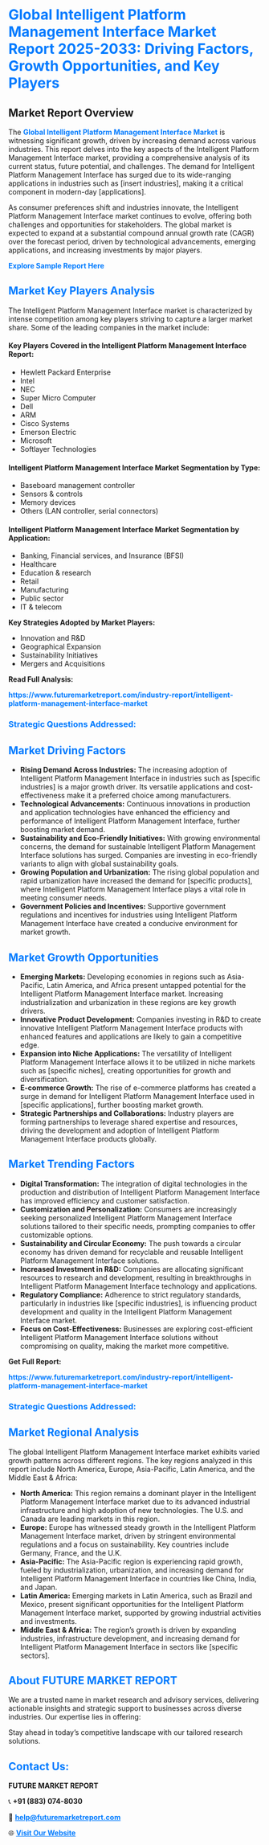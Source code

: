 <h1 style="color: #007BFF;">Global Intelligent Platform Management Interface Market Report 2025-2033: Driving Factors, Growth Opportunities, and Key Players</h1>

<section id="overview">
<h2>Market Report Overview</h2>
<p>The <a href="https://www.futuremarketreport.com/industry-report/intelligent-platform-management-interface-market" style="color: #007BFF; text-decoration: none;"><strong>Global Intelligent Platform Management Interface Market</strong></a> is witnessing significant growth, driven by increasing demand across various industries. This report delves into the key aspects of the Intelligent Platform Management Interface market, providing a comprehensive analysis of its current status, future potential, and challenges. The demand for Intelligent Platform Management Interface has surged due to its wide-ranging applications in industries such as [insert industries], making it a critical component in modern-day [applications].</p>
<p>As consumer preferences shift and industries innovate, the Intelligent Platform Management Interface market continues to evolve, offering both challenges and opportunities for stakeholders. The global market is expected to expand at a substantial compound annual growth rate (CAGR) over the forecast period, driven by technological advancements, emerging applications, and increasing investments by major players.</p>
</section>

<section id="overview">
<p><a href="https://www.futuremarketreport.com/request-sample/reportId=63398" style="color: #007BFF; text-decoration: none;"><strong>Explore Sample Report Here</strong></a></p>
</section>

<section id="key-players">
<h2 style="color: #007BFF;">Market Key Players Analysis</h2>
<p>The Intelligent Platform Management Interface market is characterized by intense competition among key players striving to capture a larger market share. Some of the leading companies in the market include:</p>
<h4>Key Players Covered in the Intelligent Platform Management Interface Report:</h4>
<ul><li>Hewlett Packard Enterprise</li><li>Intel</li><li>NEC</li><li>Super Micro Computer</li><li>Dell</li><li>ARM</li><li>Cisco Systems</li><li>Emerson Electric</li><li>Microsoft</li><li>Softlayer Technologies</li></ul>
<h4>Intelligent Platform Management Interface Market Segmentation by Type:</h4>
<ul><li>Baseboard management controller</li><li>Sensors &amp; controls</li><li>Memory devices</li><li>Others (LAN controller, serial connectors)</li></ul>

<h4>Intelligent Platform Management Interface Market Segmentation by Application:</h4>
<ul><li>Banking, Financial services, and Insurance (BFSI)</li><li>Healthcare</li><li>Education &amp; research</li><li>Retail</li><li>Manufacturing</li><li>Public sector</li><li>IT &amp; telecom</li></ul>
<p><strong>Key Strategies Adopted by Market Players:</strong></p>
<ul>
<li>Innovation and R&D</li>
<li>Geographical Expansion</li>
<li>Sustainability Initiatives</li>
<li>Mergers and Acquisitions</li>
</ul>
</section>

<section>
<p><strong>Read Full Analysis: </strong></p><a href="https://www.futuremarketreport.com/industry-report/intelligent-platform-management-interface-market" style="color: #007BFF; text-decoration: none;"><strong>https://www.futuremarketreport.com/industry-report/intelligent-platform-management-interface-market</strong></a>
<h3 style="color: #007BFF;">Strategic Questions Addressed:</h3>
</section>

<section id="driving-factors">
<h2 style="color: #007BFF;">Market Driving Factors</h2>
<ul>
<li><strong>Rising Demand Across Industries:</strong> The increasing adoption of Intelligent Platform Management Interface in industries such as [specific industries] is a major growth driver. Its versatile applications and cost-effectiveness make it a preferred choice among manufacturers.</li>
<li><strong>Technological Advancements:</strong> Continuous innovations in production and application technologies have enhanced the efficiency and performance of Intelligent Platform Management Interface, further boosting market demand.</li>
<li><strong>Sustainability and Eco-Friendly Initiatives:</strong> With growing environmental concerns, the demand for sustainable Intelligent Platform Management Interface solutions has surged. Companies are investing in eco-friendly variants to align with global sustainability goals.</li>
<li><strong>Growing Population and Urbanization:</strong> The rising global population and rapid urbanization have increased the demand for [specific products], where Intelligent Platform Management Interface plays a vital role in meeting consumer needs.</li>
<li><strong>Government Policies and Incentives:</strong> Supportive government regulations and incentives for industries using Intelligent Platform Management Interface have created a conducive environment for market growth.</li>
</ul>
</section>

<section id="growth-opportunities">
<h2 style="color: #007BFF;">Market Growth Opportunities</h2>
<ul>
<li><strong>Emerging Markets:</strong> Developing economies in regions such as Asia-Pacific, Latin America, and Africa present untapped potential for the Intelligent Platform Management Interface market. Increasing industrialization and urbanization in these regions are key growth drivers.</li>
<li><strong>Innovative Product Development:</strong> Companies investing in R&D to create innovative Intelligent Platform Management Interface products with enhanced features and applications are likely to gain a competitive edge.</li>
<li><strong>Expansion into Niche Applications:</strong> The versatility of Intelligent Platform Management Interface allows it to be utilized in niche markets such as [specific niches], creating opportunities for growth and diversification.</li>
<li><strong>E-commerce Growth:</strong> The rise of e-commerce platforms has created a surge in demand for Intelligent Platform Management Interface used in [specific applications], further boosting market growth.</li>
<li><strong>Strategic Partnerships and Collaborations:</strong> Industry players are forming partnerships to leverage shared expertise and resources, driving the development and adoption of Intelligent Platform Management Interface products globally.</li>
</ul>
</section>

<section id="trending-factors">
<h2 style="color: #007BFF;">Market Trending Factors</h2>
<ul>
<li><strong>Digital Transformation:</strong> The integration of digital technologies in the production and distribution of Intelligent Platform Management Interface has improved efficiency and customer satisfaction.</li>
<li><strong>Customization and Personalization:</strong> Consumers are increasingly seeking personalized Intelligent Platform Management Interface solutions tailored to their specific needs, prompting companies to offer customizable options.</li>
<li><strong>Sustainability and Circular Economy:</strong> The push towards a circular economy has driven demand for recyclable and reusable Intelligent Platform Management Interface solutions.</li>
<li><strong>Increased Investment in R&D:</strong> Companies are allocating significant resources to research and development, resulting in breakthroughs in Intelligent Platform Management Interface technology and applications.</li>
<li><strong>Regulatory Compliance:</strong> Adherence to strict regulatory standards, particularly in industries like [specific industries], is influencing product development and quality in the Intelligent Platform Management Interface market.</li>
<li><strong>Focus on Cost-Effectiveness:</strong> Businesses are exploring cost-efficient Intelligent Platform Management Interface solutions without compromising on quality, making the market more competitive.</li>
</ul>
</section>

<section>
<p><strong>Get Full Report: </strong></p><a href="https://www.futuremarketreport.com/industry-report/intelligent-platform-management-interface-market" style="color: #007BFF; text-decoration: none;"><strong>https://www.futuremarketreport.com/industry-report/intelligent-platform-management-interface-market</strong></a>
<h3 style="color: #007BFF;">Strategic Questions Addressed:</h3>
</section>


<section id="regional-analysis">
<h2 style="color: #007BFF;">Market Regional Analysis</h2>
<p>The global Intelligent Platform Management Interface market exhibits varied growth patterns across different regions. The key regions analyzed in this report include North America, Europe, Asia-Pacific, Latin America, and the Middle East & Africa:</p>
<ul>
<li><strong>North America:</strong> This region remains a dominant player in the Intelligent Platform Management Interface market due to its advanced industrial infrastructure and high adoption of new technologies. The U.S. and Canada are leading markets in this region.</li>
<li><strong>Europe:</strong> Europe has witnessed steady growth in the Intelligent Platform Management Interface market, driven by stringent environmental regulations and a focus on sustainability. Key countries include Germany, France, and the U.K.</li>
<li><strong>Asia-Pacific:</strong> The Asia-Pacific region is experiencing rapid growth, fueled by industrialization, urbanization, and increasing demand for Intelligent Platform Management Interface in countries like China, India, and Japan.</li>
<li><strong>Latin America:</strong> Emerging markets in Latin America, such as Brazil and Mexico, present significant opportunities for the Intelligent Platform Management Interface market, supported by growing industrial activities and investments.</li>
<li><strong>Middle East & Africa:</strong> The region’s growth is driven by expanding industries, infrastructure development, and increasing demand for Intelligent Platform Management Interface in sectors like [specific sectors].</li>
</ul>
</section>

<footer>
<h2 style="color: #007BFF;">About FUTURE MARKET REPORT</h2>
<p>We are a trusted name in market research and advisory services, delivering actionable insights and strategic support to businesses across diverse industries. Our expertise lies in offering:</p>

<p>Stay ahead in today’s competitive landscape with our tailored research solutions.</p>

<h2 style="color: #007BFF;">Contact Us:</h2>
<p><strong>FUTURE MARKET REPORT</strong></p>
<p>📞 <strong>+91 (883) 074-8030</strong></p>
<p>📧 <strong><a href="mailto:help@futuremarketreport.com" style="color: #007BFF;">help@futuremarketreport.com</a></strong></p>
<p>🌐 <strong><a href="https://www.futuremarketreport.com/" style="color: #007BFF;">Visit Our Website</a></strong></p>
</footer>